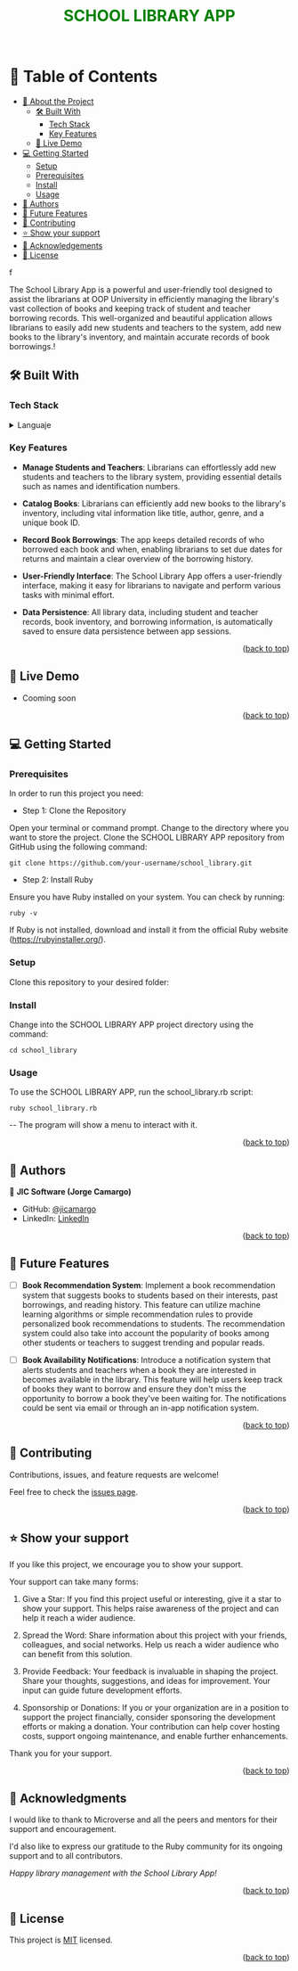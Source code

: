 <a name="readme-top"></a>

<div align="center">
  <br/>
  <h1 style="color: green">SCHOOL LIBRARY APP</h1>
  <br/>
</div>

<!-- TABLE OF CONTENTS -->
# 📗 Table of Contents

- [📖 About the Project](#about-project)
  - [🛠 Built With](#built-with)
    - [Tech Stack](#tech-stack)
    - [Key Features](#key-features)
  - [🚀 Live Demo](#live-demo)
- [💻 Getting Started](#getting-started)
  - [Setup](#setup)
  - [Prerequisites](#prerequisites)
  - [Install](#install)
  - [Usage](#usage)
- [👥 Authors](#authors)
- [🔭 Future Features](#future-features)
- [🤝 Contributing](#contributing)
- [⭐️ Show your support](#support)
- [🙏 Acknowledgements](#acknowledgements)
- [📝 License](#license)

<!-- PROJECT DESCRIPTION -->

f

The School Library App is a powerful and user-friendly tool designed to assist the librarians at OOP University in efficiently managing the library's vast collection of books and keeping track of student and teacher borrowing records. This well-organized and beautiful application allows librarians to easily add new students and teachers to the system, add new books to the library's inventory, and maintain accurate records of book borrowings.!
## 🛠 Built With <a name="built-with"></a>

### Tech Stack <a name="tech-stack"></a>

<details>
<summary>Languaje</summary>
  <ul>
    <li><a href="https://rubyinstaller.org/">Ruby</a></li>
  </ul>
</details>

<!-- Features -->

### Key Features <a name="key-features"></a>

- **Manage Students and Teachers**: Librarians can effortlessly add new students and teachers to the library system, providing essential details such as names and identification numbers.

- **Catalog Books**: Librarians can efficiently add new books to the library's inventory, including vital information like title, author, genre, and a unique book ID.

- **Record Book Borrowings**: The app keeps detailed records of who borrowed each book and when, enabling librarians to set due dates for returns and maintain a clear overview of the borrowing history.

- **User-Friendly Interface**: The School Library App offers a user-friendly interface, making it easy for librarians to navigate and perform various tasks with minimal effort.

- **Data Persistence**: All library data, including student and teacher records, book inventory, and borrowing information, is automatically saved to ensure data persistence between app sessions.


<p align="right">(<a href="#readme-top">back to top</a>)</p>

<!-- LIVE DEMO -->

## 🚀 Live Demo <a name="live-demo"></a>

- Cooming soon 

<p align="right">(<a href="#readme-top">back to top</a>)</p>

<!-- GETTING STARTED -->

## 💻 Getting Started <a name="getting-started"></a>
### Prerequisites

In order to run this project you need:

- Step 1: Clone the Repository

Open your terminal or command prompt.
Change to the directory where you want to store the project.
Clone the SCHOOL LIBRARY APP repository from GitHub using the following command:
```
git clone https://github.com/your-username/school_library.git
```

- Step 2: Install Ruby

Ensure you have Ruby installed on your system. You can check by running:
```
ruby -v
```
If Ruby is not installed, download and install it from the official Ruby website (https://rubyinstaller.org/).

### Setup

Clone this repository to your desired folder:

### Install

Change into the SCHOOL LIBRARY APP project directory using the command:
```
cd school_library
```

### Usage

To use the SCHOOL LIBRARY APP, run the school_library.rb script:
```
ruby school_library.rb
```

-- The program will show a menu to interact with it.

<p align="right">(<a href="#readme-top">back to top</a>)</p>

<!-- AUTHORS -->

## 👥 Authors <a name="authors"></a>

👤 **JIC Software (Jorge Camargo)**

- GitHub: [@jicamargo](https://github.com/jicamargo)
- LinkedIn: [LinkedIn](https://www.linkedin.com/in/jorgecamargog/?locale=en_US)

<p align="right">(<a href="#readme-top">back to top</a>)</p>

<!-- FUTURE FEATURES -->

## 🔭 Future Features <a name="future-features"></a>

- [ ] **Book Recommendation System**:
Implement a book recommendation system that suggests books to students based on their interests, past borrowings, and reading history. This feature can utilize machine learning algorithms or simple recommendation rules to provide personalized book recommendations to students. The recommendation system could also take into account the popularity of books among other students or teachers to suggest trending and popular reads.

- [ ] **Book Availability Notifications**:
Introduce a notification system that alerts students and teachers when a book they are interested in becomes available in the library. This feature will help users keep track of books they want to borrow and ensure they don't miss the opportunity to borrow a book they've been waiting for. The notifications could be sent via email or through an in-app notification system.

<p align="right">(<a href="#readme-top">back to top</a>)</p>

<!-- CONTRIBUTING -->

## 🤝 Contributing <a name="contributing"></a>

Contributions, issues, and feature requests are welcome!

Feel free to check the [issues page](../../issues/).

<p align="right">(<a href="#readme-top">back to top</a>)</p>

<!-- SUPPORT -->

## ⭐️ Show your support <a name="support"></a>

If you like this project, we encourage you to show your support. 

Your support can take many forms:

1. Give a Star: If you find this project useful or interesting, give it a star to show your support. This helps raise awareness of the project and can help it reach a wider audience.

2. Spread the Word: Share information about this project with your friends, colleagues, and social networks. Help us reach a wider audience who can benefit from this solution.

3. Provide Feedback: Your feedback is invaluable in shaping the project. Share your thoughts, suggestions, and ideas for improvement. Your input can guide future development efforts.

4. Sponsorship or Donations: If you or your organization are in a position to support the project financially, consider sponsoring the development efforts or making a donation. Your contribution can help cover hosting costs, support ongoing maintenance, and enable further enhancements.

Thank you for your support.

<p align="right">(<a href="#readme-top">back to top</a>)</p>

<!-- ACKNOWLEDGEMENTS -->

## 🙏 Acknowledgments <a name="acknowledgements"></a>

I would like to thank to Microverse and all the peers and mentors for their support and encouragement.

I'd also like to express our gratitude to the Ruby community for its ongoing support and to all contributors.

*Happy library management with the School Library App!*

<p align="right">(<a href="#readme-top">back to top</a>)</p>

<!-- LICENSE -->

## 📝 License <a name="license"></a>

This project is [MIT](./LICENSE) licensed.


<p align="right">(<a href="#readme-top">back to top</a>)</p>
